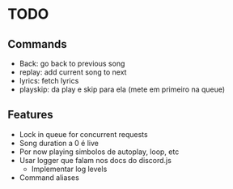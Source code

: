 # TODO

## Commands

- Back: go back to previous song
- replay: add current song to next
- lyrics: fetch lyrics
- playskip: da play e skip para ela (mete em primeiro na queue)

## Features

- Lock in queue for concurrent requests
- Song duration a 0 é live
- Por now playing simbolos de autoplay, loop, etc
- Usar logger que falam nos docs do discord.js
  - Implementar log levels
- Command aliases

